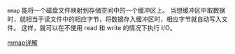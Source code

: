 `mmap` 能将一个磁盘文件映射到存储空间中的一个缓冲区上。
当想缓冲区中取数据时，就相当于读文件中的相应字节，将数据存入缓冲区时，相应字节就自动写入文件。
这样，就可以在不使用 read 和 write 的情况下执行 I/O。


[mmap详解](https://nieyong.github.io/wiki_cpu/mmap%E8%AF%A6%E8%A7%A3.html#toc_0.1)